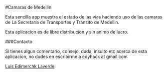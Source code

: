 #Camaras de Medellin

Esta sencilla app muestra el estado de las vias haciendo uso de las camaras de La Secretaría de Transportes y Tránsito de Medellin.


Esta aplicacion es de libre distribucion y sin animo de lucro.


###Contacto 

Si tienes algun comentario, consejo, duda, insulto etc acerca de esta aplicacion, no dudes en escribirme a edyhack at gmail.com


[Luis Edimerchk Laverde](http://twitter.com/edymerchk).